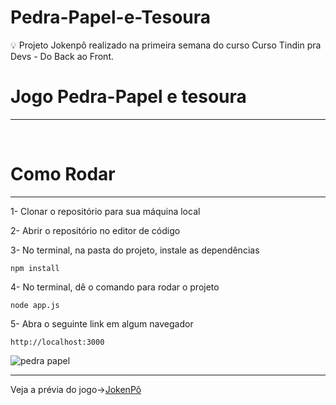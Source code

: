 # Pedra-Papel-e-Tesoura
:bulb: Projeto Jokenpô realizado na primeira semana do curso Curso Tindin pra Devs - Do Back ao Front.
<h1>Jogo Pedra-Papel e tesoura </h1>
<hr>
<br>

<h1>Como Rodar</h1>
<hr>
1- Clonar o repositório para sua máquina local

2- Abrir o repositório no editor de código

3- No terminal, na pasta do projeto, instale as dependências
~~~Terminal
npm install
~~~

4- No terminal, dê o comando para rodar o projeto
~~~Terminal
node app.js
~~~

5- Abra o seguinte link em algum navegador
~~~Terminal
http://localhost:3000
~~~

![pedra papel](https://user-images.githubusercontent.com/88890771/137561639-bc671fdd-3d65-4dad-b7ea-3a462313fdd9.png)

<hr>

Veja a prévia do jogo->[JokenPô](https://victorbrambilla.github.io/Pedra-Papel-e-Tesoura/www/index.html)
